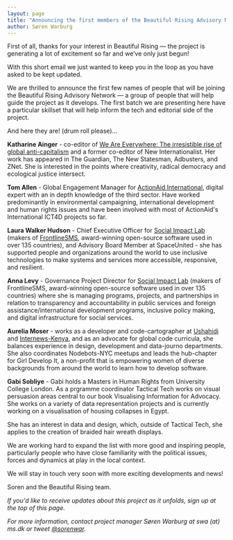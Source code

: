 ```yaml
---
layout: page
title: "Announcing the first members of the Beautiful Rising Advisory Network"
author: Søren Warburg
---
```


First of all, thanks for your interest in Beautiful Rising — the project is generating a lot of excitement so far and we’ve only just begun!

With this short email we just wanted to keep you in the loop as you have asked to be kept updated.

We are thrilled to announce the first few names of people that will be joining the Beautiful Rising Advisory Network — a group of people that will help guide the project as it develops. The first batch we are presenting here have a particular skillset that will help inform the tech and editorial side of the project.

And here they are! (drum roll please)...
 
**Katharine Ainger** - co-editor of [We Are Everywhere: The irresistible rise of global anti-capitalism](http://www.weareeverywhere.org/) and a former co-editor of New Internationalist. Her work has appeared in The Guardian, The New Statesman, Adbusters, and ZNet. She is interested in the points where creativity, radical democracy and ecological justice intersect.

**Tom Allen** - Global Engagement Manager for [ActionAid International](http://www.actionaid.org/),  digital expert with an in depth knowledge of the third sector. Have worked predominantly in environmental campaigning, international development and human rights issues and have been involved with most of ActionAid's International ICT4D projects so far.

**Laura Walker Hudson** - Chief Executive Officer for [Social Impact Lab](http://simlab.org/) (makers of [FrontlineSMS](http://www.frontlinesms.com/), award-winning open-source software used in over 135 countries), and Advisory Board Member at SpaceUnited - she has supported people and organizations around the world to use inclusive technologies to make systems and services more accessible, responsive, and resilient.

**Anna Levy** - Governance Project Director for [Social Impact Lab](http://simlab.org/) (makers of FrontlineSMS, award-winning open-source software used in over 135 countries) where she is managing programs, projects, and partnerships in relation to transparency and accountability in public services and foreign assistance/international development programs, inclusive policy making, and digital infrastructure for social services.

**Aurelia Moser** - works as a developer and code-cartographer at [Ushahidi](http://www.ushahidi.com/) and [Internews-Kenya](http://internewskenya.org/), and as an advocate for global code curricula, she balances experience in design, development and data-journo departments. She also coordinates Nodebots-NYC meetups and leads the hub-chapter for Girl Develop It, a non-profit that is empowering women of diverse backgrounds from around the world to learn how to develop software.

**Gabi Sobliye** - Gabi holds a Masters in Human Rights from University College London. As a prgramme coordinator Tactical Tech works on visual persuasion areas central to our book Visualising Information for Advocacy. She works on a variety of data representation projects and is currently working on a visualisation of housing collapses in Egypt. 

She has an interest in data and design, which, outside of Tactical Tech, she applies to the creation of braided hair wreath displays.

We are working hard to expand the list with more good and inspiring people, particularly people who have close familiarity with the political issues, forces and dynamics at play in the local context.  

We will stay in touch very soon with more exciting developments and news!
 
Soren and the Beautiful Rising team.

_If you'd like to receive updates about this project as it unfolds, sign up at the top of this page._

_For more information, contact project manager Søren Warburg at swa (at) ms.dk or tweet [@sorenwar](http://twitter.com/sorenwar)._
